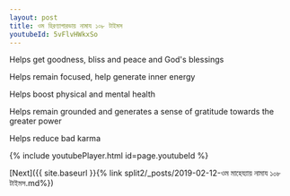 ```yaml
---
layout: post
title: ওম হিরণ্যাগারভায় নামায ১০৮ টাইমস
youtubeId: 5vFlvHWkxSo
---
```

 
 
Helps get goodness, bliss and peace and God's blessings
 
Helps remain focused, help generate inner energy 
 
Helps boost physical and mental health 
 
Helps remain grounded and generates a sense of gratitude towards the greater power 
 
Helps reduce bad karma
 
 
 
 


{% include youtubePlayer.html id=page.youtubeId %}
 
[Next]({{ site.baseurl }}{% link  split2/_posts/2019-02-12-ওম মাহেয্যায় নামায ১০৮ টাইমস.md%})
 
